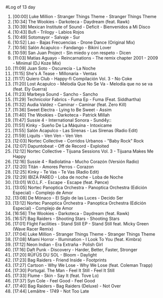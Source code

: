 #Log of 13 day

1. [00:00] Luke Million - Stranger Things Theme - Stranger Things Theme
1. [10:34] The Wookies - Darkoteca - Daydream (feat. Rawk)
1. [10:39] Mexican Institute of Sound - Deficit - Bienvenidos a Mi Disco
1. [10:43] Bufi - Trilogy - Labios Rojos
1. [10:49] Sotomayor - Salvaje - Sur
1. [10:52] Lao - Bajas Frecuencias - Drone Dance (Original Mix)
1. [10:56] Salón Acapulco - Fandango - Bikini Lover
1. [10:59] San Juan Project - Sin miedo y con respeto - Dicen
1. [11:03] Matias Aguayo - Reincarnations - The remix chapter 2001 - 2009 - Minimal (DJ Koze Mix)
1. [11:09] Juan Soto - Oscurecía - La Noche
1. [11:15] She's A Tease - Millonaria - Ventas
1. [11:17] Quiero Club - Happy-fi Compilación Vol. 3 - No Coke
1. [11:20] Lost Acapulco - Melodía Que No Se Va - Melodía que no se va (feat. Ely Guerra)
1. [11:23] Marbeya Sound - Sancho - Sancho
1. [11:29] Technicolor Fabrics - Fuma Ep - Fuma (Feat. Siddhartha)
1. [11:32] Audia Valdez - Caminar - Caminar (feat. Zero Kill)
1. [11:36] Sweet Electra - Lying to Be Sweet - Assim
1. [11:40] The Wookies - Darkoteca - Patrick Millah
1. [11:47] Sussie 4 - International Sonora - Sund4y::
1. [11:51] Kinky - Sueño De La Máquina - Intoxícame
1. [11:55] Salón Acapulco - Las Sirenas - Las Sirenas (Radio Edit)
1. [11:59] Liquits - Ven Ven - Ven Ven
1. [12:03] Nortec Collective - Corridos Urbanos - "Baby Rock" Rock
1. [12:07] Dapuntobeat - Off de Record - Exploited
1. [12:12] Nortec Collective - Tijuana Sessions Vol. 3 - Tijuana Makes Me Happy
1. [12:16] Sussie 4 - Radiolatina - Mucho Corazón (Versión Radio)
1. [12:20] Titán - Amores Perros - Corazon
1. [12:25] Kinky - Te Vas - Te Vas (Radio Edit)
1. [12:29] IBIZA PAREO - Loba de noche - Loba de Noche
1. [13:01] W.O.L.F. - Escape - Escape (feat. Pønce)
1. [13:05] Nortec Panoptica Orchestra - Panoptica Orchestra (Edición Especial) - Complejo de Amor
1. [13:08] De Mónaco - El Siglo de las Luces - Decido Ser
1. [13:12] Nortec Panoptica Orchestra - Panoptica Orchestra (Edición Especial) - Complejo de Amor
1. [16:56] The Wookies - Darkoteca - Daydream (feat. Rawk)
1. [16:57] Bag Raiders - Shooting Stars - Shooting Stars
1. [17:01] Flight Facilities - Stand Still EP - Stand Still feat. Micky Green (Wave Racer Remix)
1. [17:04] Luke Million - Stranger Things Theme - Stranger Things Theme
1. [17:08] Miami Horror - Illumination - I Look To You (feat. Kimbra)
1. [17:12] Neon Indian - Era Extraña - Polish Girl
1. [17:16] Daft Punk - Discovery - Harder, Better, Faster, Stronger
1. [17:20] RÜFÜS DU SOL - Bloom - Daylight
1. [17:23] Bag Raiders - Friend Inside - Footprints
1. [17:27] Cartoon - Why We Lose - Why We Lose (feat. Coleman Trapp)
1. [17:30] Portugal. The Man - Feel It Still - Feel It Still
1. [17:33] Flume - Skin - Say It (feat. Tove Lo)
1. [17:37] Syn Cole - Feel Good - Feel Good
1. [17:40] Bag Raiders - Bag Raiders (Deluxe) - Not Over
1. [17:44] Lemâitre - 1749 - Not Too Late
